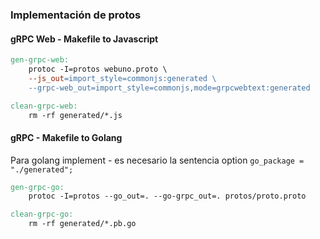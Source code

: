 ### Implementación de protos

#### gRPC Web - Makefile to Javascript

```makefile
gen-grpc-web: 
	protoc -I=protos webuno.proto \
	--js_out=import_style=commonjs:generated \
	--grpc-web_out=import_style=commonjs,mode=grpcwebtext:generated

clean-grpc-web:
	rm -rf generated/*.js
```

#### gRPC - Makefile to Golang
Para golang implement - es necesario la sentencia option ```go_package = "./generated";```

```makefile
gen-grpc-go:
	protoc -I=protos --go_out=. --go-grpc_out=. protos/proto.proto

clean-grpc-go:
	rm -rf generated/*.pb.go
```



